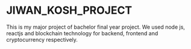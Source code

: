 ﻿# JIWAN_KOSH_PROJECT
 
This is my major project of bachelor final year project.
We used node js, reactjs and blockchain technology for backend, frontend and cryptocurrency respectively.

